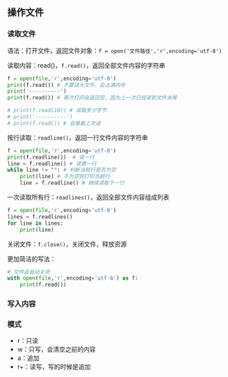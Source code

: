 ## 操作文件
### 读取文件
语法：打开文件，返回文件对象：`f = open('文件路径','r',encoding='utf-8')`

读取内容：read()，`f.read()`，返回全部文件内容的字符串
```python
f = open(file,'r',encoding='utf-8')  
print(f.read()) # 不要读大文件，会占满内存  
print('----------')  
print(f.read()) # 再次打印会返回空，因为上一次已经读到文件末尾

# print(f.read(10)) # 读取多少字节  
# print('----------')  
# print(f.read()) # 会接着上次读
```
按行读取：`readline()`，返回一行文件内容的字符串
```python
f = open(file,'r',encoding='utf-8') 
print(f.readline())  # 读一行  
line = f.readline() # 读第一行  
while line != "": # 判断当前行是否为空  
    print(line) # 不为空则打印当前行  
    line = f.readline() # 继续读取下一行
```
一次读取所有行：`readlines()`，返回全部文件内容组成列表
```python
f = open(file,'r',encoding='utf-8') 
lines = f.readlines()  
for line in lines:  
    print(line)
```
关闭文件：`f.close()`，关闭文件，释放资源

更加简洁的写法：
```python
# 文件会自动关闭  
with open(file,'r',encoding='utf-8') as f:  
    print(f.read())
```
### 写入内容
### 模式
- r：只读
- w：只写，会清空之前的内容
- a：追加
- r+：读写，写的时候是追加